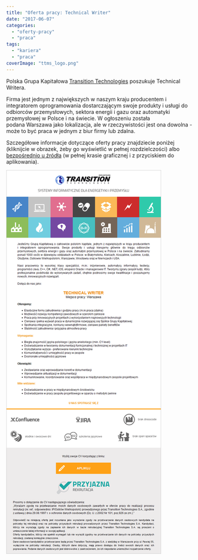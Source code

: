 ```yaml
---
title: "Oferta pracy: Technical Writer"
date: "2017-06-07"
categories: 
  - "oferty-pracy"
  - "praca"
tags: 
  - "kariera"
  - "praca"
coverImage: "ttms_logo.png"
---
```


Polska Grupa Kapitałowa [Transition Technologies](https://www.tt.com.pl/pl/) poszukuje Technical Writera.

Firma jest jednym z największych w naszym kraju producentem i integratorem oprogramowania dostarczającym swoje produkty i usługi do odbiorców przemysłowych, sektora energii i gazu oraz automatyki przemysłowej w Polsce i na świecie. W ogłoszeniu została podana Warszawa jako lokalizacja, ale w rzeczywistości jest ona dowolna - może to być praca w jednym z biur firmy lub zdalna.

Szczegółowe informacje dotyczące oferty pracy znajdziecie poniżej (kliknijcie w obrazek, żeby go wyświetlić w pełnej rozdzielczości) albo [bezpośrednio u źródła](https://www.pracuj.pl/praca/technical-writer-warszawa,oferta,5330788) (w pełnej krasie graficznej i z przyciskiem do aplikowania).

[![](images/ogloszenie_tech_writer_ttms.png)](http://techwriter.pl/wp-content/uploads/2017/06/ogloszenie_tech_writer_ttms.png)
